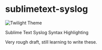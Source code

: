 sublimetext-syslog
==================

![Twilight Theme](http://i.imgur.com/lMxAdB0.png)

Sublime Text Syslog Syntax Highlighting

Very rough draft, still learning to write these.
